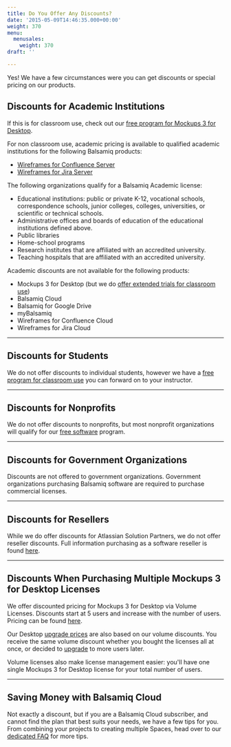 ```yaml
---
title: Do You Offer Any Discounts?
date: '2015-05-09T14:46:35.000+00:00'
weight: 370
menu:
  menusales:
    weight: 370
draft: ''

---
```


Yes! We have a few circumstances were you can get discounts or special pricing on our products.

## Discounts for Academic Institutions

If this is for classroom use, check out our [free program for Mockups 3 for Desktop](https://balsamiq.com/free).

For non classroom use, academic pricing is available to qualified academic institutions for the following Balsamiq products:

*   [Wireframes for Confluence Server](https://balsamiq.com/buy/#c)
*   [Wireframes for Jira Server](https://balsamiq.com/buy/#j)

The following organizations qualify for a Balsamiq Academic license:

*   Educational institutions: public or private K-12, vocational schools, correspondence schools, junior colleges, colleges, universities, or scientific or technical schools.
*   Administrative offices and boards of education of the educational institutions defined above.
*   Public libraries
*   Home-school programs
*   Research institutes that are affiliated with an accredited university.
*   Teaching hospitals that are affiliated with an accredited university.

Academic discounts are not available for the following products:

*   Mockups 3 for Desktop (but we do [offer extended trials for classroom use](https://balsamiq.com/free))
*   Balsamiq Cloud
*   Balsamiq for Google Drive
*   myBalsamiq
*   Wireframes for Confluence Cloud
*   Wireframes for Jira Cloud

---

## Discounts for Students

We do not offer discounts to individual students, however we have a [free program for classroom use](https://balsamiq.com/free) you can forward on to your instructor.

---

## Discounts for Nonprofits

We do not offer discounts to nonprofits, but most nonprofit organizations will qualify for our [free software](https://balsamiq.com/free) program.

---

## Discounts for Government Organizations

Discounts are not offered to government organizations. Government organizations purchasing Balsamiq software are required to purchase commercial licenses.

---

## Discounts for Resellers

While we do offer discounts for Atlassian Solution Partners, we do not offer reseller discounts. Full information purchasing as a software reseller is found [here](/sales/resellers/).

---

## Discounts When Purchasing Multiple Mockups 3 for Desktop Licenses

We offer discounted pricing for Mockups 3 for Desktop via Volume Licenses. Discounts start at 5 users and increase with the number of users. Pricing can be found [here](https://balsamiq.com/buy/#dv).

Our Desktop [upgrade prices](https://balsamiq.com/buy/desktopupgrades/) are also based on our volume discounts. You receive the same volume discount whether you bought the licenses all at once, or decided to [upgrade](/sales/upgrades/) to more users later.

Volume licenses also make license management easier: you'll have one single Mockups 3 for Desktop license for your total number of users.

---

## Saving Money with Balsamiq Cloud

Not exactly a discount, but if you are a Balsamiq Cloud subscriber, and cannot find the plan that best suits your needs, we have a few tips for you. From combining your projects to creating multiple Spaces, head over to our [dedicated FAQ](/sales/cloudsavemoney/) for more tips.
